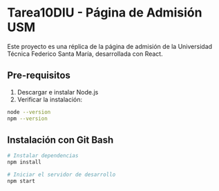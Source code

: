 # Tarea10DIU - Página de Admisión USM

Este proyecto es una réplica de la página de admisión de la Universidad Técnica Federico Santa María, desarrollada con React.

## Pre-requisitos
1. Descargar e instalar Node.js
2. Verificar la instalación:
```bash
node --version
npm --version
```

## Instalación con Git Bash

```bash
# Instalar dependencias
npm install

# Iniciar el servidor de desarrollo
npm start
```